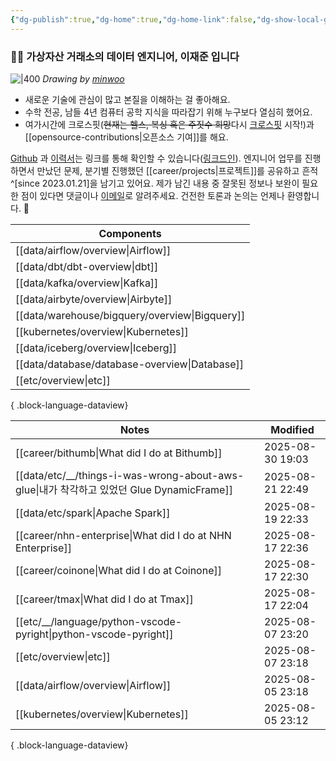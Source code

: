 ```yaml
---
{"dg-publish":true,"dg-home":true,"dg-home-link":false,"dg-show-local-graph":false,"dg-show-backlinks":false,"dg-show-toc":false,"dg-show-inline-title":false,"dg-show-file-tree":false,"dg-enable-search":true,"dg-link-preview":false,"dg-show-tags":false,"dg-pass-frontmatter":false,"permalink":"/Welcome to jx2lee garden/","tags":["gardenEntry"],"dgEnableSearch":true,"dgPassFrontmatter":true,"noteIcon":"","created":"2024-10-02T18:51:46.000+09:00"}
---
```




### 👋🏽 가상자산 거래소의 데이터 엔지니어, 이재준 입니다


![|400](https://i.imgur.com/IOPpMZJ.jpeg)
*Drawing by [minwoo](https://github.com/tommybebe)*


- 새로운 기술에 관심이 많고 본질을 이해하는 걸 좋아해요.
- 수학 전공, 남들 4년 컴퓨터 공학 지식을 따라잡기 위해 누구보다 열심히 했어요.
- 여가시간에 크로스핏(~~현재는 헬스, 복싱 혹은 주짓수 희망~~다시 [크로스핏](https://www.instagram.com/cfkhan2015_2025/reels/) 시작!)과 [[opensource-contributions\|오픈소스 기여]]를 해요.


[Github](https://github.com/jx2lee) 과 [이력서](https://github.com/jx2lee/resume.new/blob/main/jaejun_lee_resume.pdf)는 링크를 통해 확인할 수 있습니다([링크드인](https://www.linkedin.com/in/jx2lee/)). 엔지니어 업무를 진행하면서 만났던 문제, 분기별 진행했던 [[career/projects\|프로젝트]]를 공유하고 흔적^[since 2023.01.21]을 남기고 있어요. 제가 남긴 내용 중 잘못된 정보나 보완이 필요한 점이 있다면 댓글이나 [이메일](malito:dev.jaejun.lee.1991@gmail.com)로 알려주세요. 건전한 토론과 논의는 언제나 환영합니다. 🤗


| Components                                        |
| ------------------------------------------------- |
| [[data/airflow/overview\|Airflow]]             |
| [[data/dbt/dbt-overview\|dbt]]                 |
| [[data/kafka/overview\|Kafka]]                 |
| [[data/airbyte/overview\|Airbyte]]             |
| [[data/warehouse/bigquery/overview\|Bigquery]] |
| [[kubernetes/overview\|Kubernetes]]            |
| [[data/iceberg/overview\|Iceberg]]             |
| [[data/database/database-overview\|Database]]  |
| [[etc/overview\|etc]]                          |

{ .block-language-dataview}


| Notes                                                                               | Modified         |
| ----------------------------------------------------------------------------------- | ---------------- |
| [[career/bithumb\|What did I do at Bithumb]]                                     | 2025-08-30 19:03 |
| [[data/etc/__/things-i-was-wrong-about-aws-glue\|내가 착각하고 있었던 Glue DynamicFrame]] | 2025-08-21 22:49 |
| [[data/etc/spark\|Apache Spark]]                                                 | 2025-08-19 22:33 |
| [[career/nhn-enterprise\|What did I do at NHN Enterprise]]                       | 2025-08-17 22:36 |
| [[career/coinone\|What did I do at Coinone]]                                     | 2025-08-17 22:30 |
| [[career/tmax\|What did I do at Tmax]]                                           | 2025-08-17 22:04 |
| [[etc/__/language/python-vscode-pyright\|python-vscode-pyright]]                 | 2025-08-07 23:20 |
| [[etc/overview\|etc]]                                                            | 2025-08-07 23:18 |
| [[data/airflow/overview\|Airflow]]                                               | 2025-08-05 23:18 |
| [[kubernetes/overview\|Kubernetes]]                                              | 2025-08-05 23:12 |

{ .block-language-dataview}